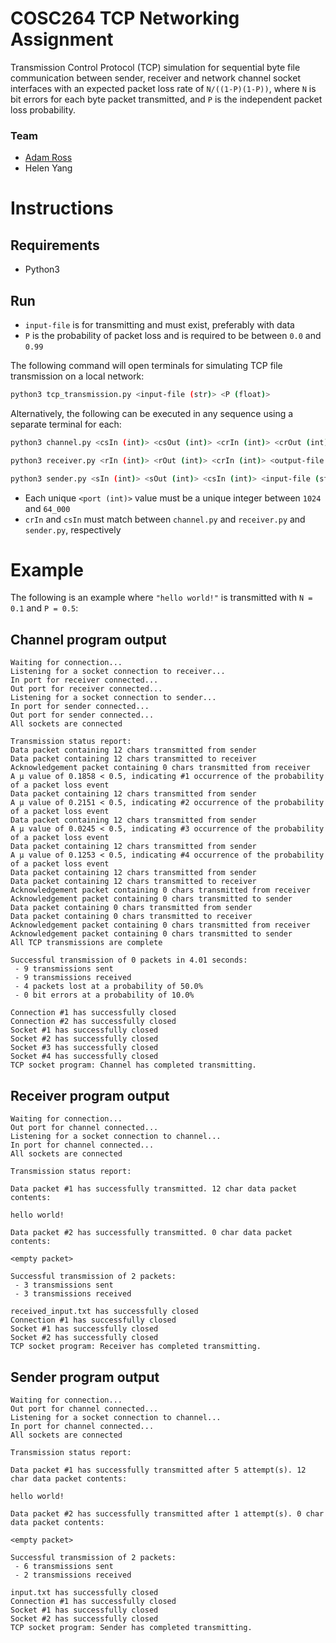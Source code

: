 # COSC264 TCP Networking Assignment

Transmission Control Protocol (TCP) simulation for sequential byte file communication between sender, 
receiver and network channel socket interfaces 
with an expected packet loss rate of `N/((1-P)(1-P))`, 
where `N` is bit errors for each byte packet transmitted, and `P` is the independent packet loss probability.

### Team

* [Adam Ross](https://github.com/r055a)
* Helen Yang

# Instructions

## Requirements

- Python3

## Run


 * `input-file` is for transmitting and must exist, preferably with data
 * `P` is the probability of packet loss and is required to be between `0.0` and `0.99`

The following command will open terminals for simulating TCP file transmission on a local network:
```bash
python3 tcp_transmission.py <input-file (str)> <P (float)>
```

 Alternatively, the following can be executed in any sequence using a separate terminal for each:
 
 ```bash
 python3 channel.py <csIn (int)> <csOut (int)> <crIn (int)> <crOut (int)> <sIn (int)> <rIn (int)> <P (float)>
 ```
 
 ```bash
 python3 receiver.py <rIn (int)> <rOut (int)> <crIn (int)> <output-file (str)>
 ```
 
 ```bash
 python3 sender.py <sIn (int)> <sOut (int)> <csIn (int)> <input-file (str)>
 ```
 
 * Each unique `<port (int)>` value must be a unique integer between `1024` and `64_000`
 * `crIn` and `csIn` must match between `channel.py` and `receiver.py` and `sender.py`, respectively

# Example

The following is an example where `"hello world!"` is transmitted with `N = 0.1` and `P = 0.5`:

## Channel program output

```
Waiting for connection...
Listening for a socket connection to receiver...
In port for receiver connected...
Out port for receiver connected...
Listening for a socket connection to sender...
In port for sender connected...
Out port for sender connected...
All sockets are connected

Transmission status report:
Data packet containing 12 chars transmitted from sender
Data packet containing 12 chars transmitted to receiver
Acknowledgement packet containing 0 chars transmitted from receiver
A μ value of 0.1858 < 0.5, indicating #1 occurrence of the probability of a packet loss event
Data packet containing 12 chars transmitted from sender
A μ value of 0.2151 < 0.5, indicating #2 occurrence of the probability of a packet loss event
Data packet containing 12 chars transmitted from sender
A μ value of 0.0245 < 0.5, indicating #3 occurrence of the probability of a packet loss event
Data packet containing 12 chars transmitted from sender
A μ value of 0.1253 < 0.5, indicating #4 occurrence of the probability of a packet loss event
Data packet containing 12 chars transmitted from sender
Data packet containing 12 chars transmitted to receiver
Acknowledgement packet containing 0 chars transmitted from receiver
Acknowledgement packet containing 0 chars transmitted to sender
Data packet containing 0 chars transmitted from sender
Data packet containing 0 chars transmitted to receiver
Acknowledgement packet containing 0 chars transmitted from receiver
Acknowledgement packet containing 0 chars transmitted to sender
All TCP transmissions are complete

Successful transmission of 0 packets in 4.01 seconds:
 - 9 transmissions sent
 - 9 transmissions received
 - 4 packets lost at a probability of 50.0%
 - 0 bit errors at a probability of 10.0%

Connection #1 has successfully closed
Connection #2 has successfully closed
Socket #1 has successfully closed
Socket #2 has successfully closed
Socket #3 has successfully closed
Socket #4 has successfully closed
TCP socket program: Channel has completed transmitting.
```

## Receiver program output

```
Waiting for connection...
Out port for channel connected...
Listening for a socket connection to channel...
In port for channel connected...
All sockets are connected

Transmission status report:

Data packet #1 has successfully transmitted. 12 char data packet contents:

hello world!

Data packet #2 has successfully transmitted. 0 char data packet contents:

<empty packet>

Successful transmission of 2 packets:
 - 3 transmissions sent
 - 3 transmissions received

received_input.txt has successfully closed
Connection #1 has successfully closed
Socket #1 has successfully closed
Socket #2 has successfully closed
TCP socket program: Receiver has completed transmitting.
```

## Sender program output

```
Waiting for connection...
Out port for channel connected...
Listening for a socket connection to channel...
In port for channel connected...
All sockets are connected

Transmission status report:

Data packet #1 has successfully transmitted after 5 attempt(s). 12 char data packet contents:

hello world!

Data packet #2 has successfully transmitted after 1 attempt(s). 0 char data packet contents:

<empty packet>

Successful transmission of 2 packets:
 - 6 transmissions sent
 - 2 transmissions received

input.txt has successfully closed
Connection #1 has successfully closed
Socket #1 has successfully closed
Socket #2 has successfully closed
TCP socket program: Sender has completed transmitting.
```
